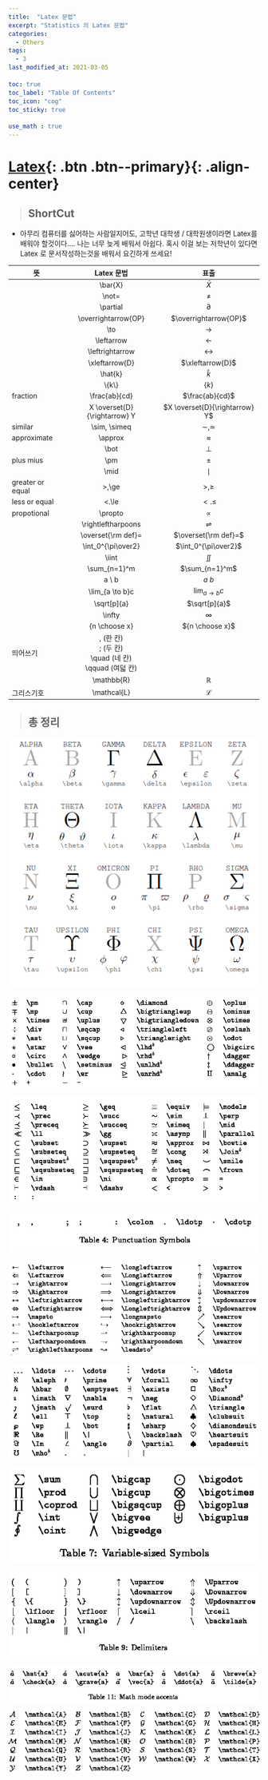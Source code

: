 ```yaml
---
title:  "Latex 문법"
excerpt: "Statistics 의 Latex 문법"
categories:
  - Others
tags:
  - 3
last_modified_at: 2021-03-05

toc: true
toc_label: "Table Of Contents"
toc_icon: "cog"
toc_sticky: true

use_math : true
---
```


# [Latex](#link){: .btn .btn--primary}{: .align-center}

> ## ShortCut

- 아무리 컴퓨터를 싫어하는 사람일지어도, 고학년 대학생 / 대학원생이라면 Latex를 배워야 할것이다....  나는 너무 늦게 배워서 아쉽다. 혹시 이걸 보는 저학년이 있다면 Latex 로 문서작성하는것을 배워서 요긴하게 쓰세요!

| 뜻               |                          Latex 문법                          |              표출              |
| ---------------- | :----------------------------------------------------------: | :----------------------------: |
|                  |                           \bar{X}                            |           $\bar{X}$            |
|                  |                            \not=                             |            $\not=$             |
|                  |                           \partial                           |           $\partial$           |
|                  |                     \overrightarrow{OP}                      |     $\overrightarrow{OP}$      |
|                  |                             \to                              |             $\to$              |
|                  |                          \leftarrow                          |          $\leftarrow$          |
|                  |                       \leftrightarrow                        |       $\leftrightarrow$        |
|                  |                        \xleftarrow{D}                        |        $\xleftarrow{D}$        |
|                  |                           \hat{k}                            |           $\hat{k}$            |
|                  |                           \\{k\\}                            |            $\{k\}$             |
| fraction         |                        \frac{ab}{cd}                         |        $\frac{ab}{cd}$         |
|                  |                 X \overset{D}{\rightarrow} Y                 | $X \overset{D}{\rightarrow} Y$ |
| similar          |                         \sim, \simeq                         |         $\sim, \simeq$         |
| approximate      |                           \approx                            |           $\approx$            |
|                  |                             \bot                             |             $\bot$             |
| plus mius        |                             \pm                              |             $\pm$              |
|                  |                            \\mid                             |             $\mid$             |
| greater or equal |                            >,\ge                             |            $>,\ge$             |
| less or equal    |                            <.\le                             |            $<.\le$             |
| propotional      |                           \propto                            |           $\propto$            |
|                  |                      \rightleftharpoons                      |      $\rightleftharpoons$      |
|                  |                      \overset{\rm def}=                      |      $\overset{\rm def}=$      |
|                  |                      \int_0^{\pi\over2}                      |      $\int_0^{\pi\over2}$      |
|                  |                            \iint                             |            $\iint$             |
|                  |                         \sum_{n=1}^m                         |         $\sum_{n=1}^m$         |
|                  |                            a \ b                             |            $a \ b$             |
|                  |                       \lim_{a \to b}c                        |       $\lim_{a \to b}c$        |
|                  |                         \sqrt[p]{a}                          |         $\sqrt[p]{a}$          |
|                  |                            \infty                            |            $\infty$            |
|                  |                        {n \choose x}                         |        ${n \choose x}$         |
| 띄어쓰기         | \, (한 칸)<br/>\; (두 칸)<br/>\quad (네 칸)<br/>\qquad (여덟 칸) |                                |
|                  |                          \mathbb{R}                          |          $\mathbb{R}$          |
| 그리스기호       |                         \mathcal{L}                          |         $\mathcal{L}$          |

> ## 총 정리

![png](/assets/images/{Others}/7_1.png)

![png](/assets/images/{Others}/7_2.png)

![png](/assets/images/{Others}/7_3.png)

![png](/assets/images/{Others}/7_4.png)

![png](/assets/images/{Others}/7_5.png)

![png](/assets/images/{Others}/7_6.png)

![png](/assets/images/{Others}/7_7.png)

![png](/assets/images/{Others}/7_8.png)

![png](/assets/images/{Others}/7_9.png)

![png](/assets/images/{Others}/7_10.png)

